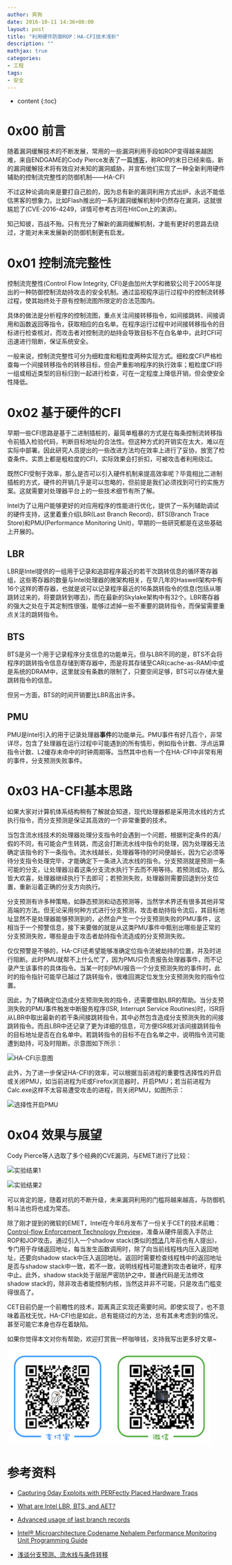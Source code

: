 ```yaml
---
author: 宾狗
date: 2016-10-11 14:36+08:00
layout: post
title: "利用硬件防御ROP：HA-CFI技术浅析"
description: ""
mathjax: true
categories:
- 工程
tags:
- 安全
---
```


* content
{:toc}

# 0x00 前言

随着漏洞缓解技术的不断发展，常用的一些漏洞利用手段如ROP变得越来越困难，来自ENDGAME的Cody Pierce发表了一篇[博客](https://www.endgame.com/blog/rop-dying-and-your-exploit-mitigations-are-life-support)，称ROP的末日已经来临，新的漏洞缓解技术将有效应对未知的漏洞威胁，并宣布他们实现了一种全新利用硬件辅助的控制流完整性的防御机制——HA-CFI







不过这种论调向来是要打自己脸的，因为总有新的漏洞利用方式出炉，永远不能低估黑客的想象力。比如Flash推出的一系列漏洞缓解机制中仍然存在漏洞，这就很尴尬了(CVE-2016-4249，详情可参考古河在HitCon上的演讲)。

知己知彼，百战不殆。只有充分了解新的漏洞缓解机制，才能有更好的思路去绕过，才能对未来发展新的防御机制更有启发。

# 0x01 控制流完整性

控制流完整性(Control Flow Integrity, CFI)是由加州大学和微软公司于2005年提出的一种防御控制流劫持攻击的安全机制。通过监视程序运行过程中的控制流转移过程，使其始终处于原有控制流图所限定的合法范围内。

具体的做法是分析程序的控制流图，重点关注间接转移指令，如间接跳转、间接调用和函数返回等指令，获取相应的白名单。在程序运行过程中对间接转移指令的目标进行检查核对，而攻击者对控制流的劫持会导致目标不在白名单中，此时CFI可迅速进行阻断，保证系统安全。

一般来说，控制流完整性可分为细粒度和粗粒度两种实现方式。细粒度CFI严格检查每一个间接转移指令的转移目标，但会严重影响程序的执行效率；粗粒度CFI将一组或相近类型的目标归到一起进行检查，可在一定程度上降低开销，但会使安全性降低。

# 0x02 基于硬件的CFI

早期一些CFI思路是基于二进制插桩的，最简单粗暴的方式是在每条控制流转移指令前插入检验代码，判断目标地址的合法性。但这种方式的开销实在太大，难以在实际中部署。因此研究人员提出的一些改进方法均在效率上进行了妥协，放宽了检查条件。实质上都是粗粒度的CFI，实际效果会打折扣，可被攻击者利用绕过。

既然CFI受制于效率，那么是否可以引入硬件机制来提高效率呢？毕竟相比二进制插桩的方式，硬件的开销几乎是可以忽略的，但前提是我们必须找到可行的实施方案。这就需要对处理器平台上的一些技术细节有所了解。

Intel为了让用户能够更好的对应用程序的性能进行优化，提供了一系列辅助调试的硬件支持，这里着重介绍LBR(Last Branch Record)、BTS(Branch Trace Store)和PMU(Performance Monitoring Unit)，早期的一些研究都是在这些基础上开展的。

## LBR

LBR是Intel提供的一组用于记录和追踪程序最近的若干次跳转信息的循环寄存器组，这些寄存器的数量与Intel处理器的微架构相关，在早几年的Haswell架构中有16个这样的寄存器，也就是说可以记录程序最近的16条跳转指令的信息(包括从哪跳转过来的，将要跳转到哪去)，而在最新的Skylake架构中有32个。LBR寄存器的强大之处在于其定制性很强，能够过滤掉一些不重要的跳转指令，而保留需要重点关注的跳转指令。

## BTS

BTS是另一个用于记录程序分支信息的功能单元，但与LBR不同的是，BTS不会将程序的跳转指令信息存储到寄存器中，而是将其存储至CAR(cache-as-RAM)中或是系统的DRAM中，这里就没有条数的限制了，只要空间足够，BTS可以存储大量跳转指令的信息。

但另一方面，BTS的时间开销要比LBR高出许多。

## PMU

PMU是Intel引入的用于记录处理器**事件**的功能单元。PMU事件有好几百个，非常详尽，包含了处理器在运行过程中可能遇到的所有情形，例如指令计数、浮点运算指令计数、L2缓存未命中的时钟周期等。当然其中也有一个在HA-CFI中非常有用的事件，分支预测失败事件。

# 0x03 HA-CFI基本思路

如果大家对计算机体系结构稍有了解就会知道，现代处理器都是采用流水线的方式执行指令，而分支预测是保证其高效的一个非常重要的技术。

当包含流水线技术的处理器处理分支指令时会遇到一个问题，根据判定条件的真/假的不同，有可能会产生转跳，而这会打断流水线中指令的处理，因为处理器无法确定该指令的下一条指令。流水线越长，处理器等待的时间便越长，因为它必须等待分支指令处理完毕，才能确定下一条进入流水线的指令。分支预测就是预测一条可能的分支，让处理器沿着这条分支流水执行下去而不用等待。若预测成功，那么皆大欢喜，处理器继续执行下去即可；若预测失败，处理器则需要回退到分支位置，重新沿着正确的分支方向执行。

分支预测有许多种策略，如静态预测和动态预测等，当然学术界还有很多其他非常高端的方法。但无论采用何种方式进行分支预测，攻击者劫持指令流后，其目标地址显然不是处理器能够预测到的，必然会产生一个分支预测失败的PMU事件，这相当于一个预警信息，接下来要做的就是从这类PMU事件中甄别出哪些是正常的分支预测失败，哪些是由于攻击者劫持指令流造成的分支预测失败。

仅仅预警是不够的，HA-CFI还希望能够准确定位指令流被劫持的位置，并及时进行阻断。此时PMU就帮不上什么忙了，因为PMU只负责报告处理器事件，而不记录产生该事件的具体指令。当某一时刻PMU报告一个分支预测失败的事件时，此时的指令指针可能早已越过了跳转指令，很难回溯定位发生分支预测失败的指令位置。

因此，为了精确定位造成分支预测失败的指令，还需要借助LBR的帮助。当分支预测失败的PMU事件触发中断服务程序(ISR, Interrupt Service Routines)时，ISR将从LBR中取出最新的若干条间接跳转指令，其中必然包含造成分支预测失败的间接跳转指令。而且LBR中还记录了更为详细的信息，可方便ISR核对该间接跳转指令的目标地址是否在白名单中。若跳转指令的目标不在白名单之中，说明指令流可能遭到劫持，可及时阻断。示意图如下所示：

![HA-CFI示意图](http://lc-cf2bfs1v.cn-n1.lcfile.com/8bd196676f239771.PNG)

此外，为了进一步保证HA-CFI的效率，可以根据当前进程的重要性选择性的开启或关闭PMU，如当前进程为IE或Firefox浏览器时，开启PMU；若当前进程为Calc.exe这样不太容易遭受攻击的进程，则关闭PMU，如图所示：

![选择性开启PMU](http://lc-cf2bfs1v.cn-n1.lcfile.com/1ee272f069e1dcaa.PNG)

# 0x04 效果与展望

Cody Pierce等人选取了多个经典的CVE漏洞，与EMET进行了比较：

![实验结果1](http://lc-cf2bfs1v.cn-n1.lcfile.com/5ba5c830d87170d6.PNG)

![实验结果2](http://lc-cf2bfs1v.cn-n1.lcfile.com/7ed1d3693c574ca2.PNG)

可以肯定的是，随着对抗的不断升级，未来漏洞利用的门槛将越来越高，与防御机制斗法也将也成为常态。

除了刚才提到的微软的EMET，Intel在今年6月发布了一份关于CET的技术前瞻：[Control-flow Enforcement Technology Preview](https://software.intel.com/sites/default/files/managed/4d/2a/control-flow-enforcement-technology-preview.pdf)，准备从硬件层面入手防止ROP和JOP攻击。通过引入一个shadow stack(类似的[想法](https://people.eecs.berkeley.edu/~daw/papers/shadow-asiaccs15.pdf)几年前也有人提出)，专门用于存储返回地址，每当发生函数调用时，除了向当前线程栈内压入返回地址，还要向shadow stack中压入返回地址。返回时需要检查线程栈中的返回地址是否与shadow stack中一致，若不一致，说明线程栈可能遭到攻击者破坏，程序中止。此外，shadow stack处于层层严密防护之中，普通代码是无法修改shadow stack的，除非攻击者能控制内核，当然这并非不可能，只是攻击门槛变得很高了。

CET目前仍是一个前瞻性的技术，距离真正实现还需要时间。即使实现了，也不意味着高枕无忧，HA-CFI也是如此，总有能绕过的方法，总有其未考虑到的情况，甚至可能它本身也存在着缺陷。

如果你觉得本文对你有帮助，欢迎打赏我一杯咖啡钱，支持我写出更多好文章~

![](/assets/images/qrcode.png)

# 参考资料

- [Capturing 0day Exploits with PERFectly Placed Hardware Traps](https://www.endgame.com/blog/capturing-0day-exploits-perfectly-placed-hardware-traps)

- [What are Intel LBR, BTS, and AET?](http://blog.asset-intertech.com/test_data_out/2013/11/what-are-intel-lbr-bts-and-aet.html)

- [Advanced usage of last branch records](https://lwn.net/Articles/680996/)

- [Intel® Microarchitecture Codename Nehalem Performance Monitoring Unit Programming Guide ](https://software.intel.com/sites/default/files/m/5/2/c/f/1/30320-Nehalem-PMU-Programming-Guide-Core.pdf)

- [浅谈分支预测、流水线与条件转移](http://www.cnblogs.com/yangecnu/p/4196026.html)



